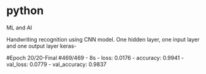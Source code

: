 # python
ML and AI

Handwriting recognition using CNN model.
One hidden layer, one input layer and one output layer
 keras-
 
 #Epoch 20/20-Final
#469/469 - 8s - loss: 0.0176 - accuracy: 0.9941 - val_loss: 0.0779 - val_accuracy: 0.9837
